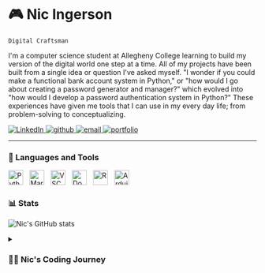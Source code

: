 # 🎮 Nic Ingerson

`Digital Craftsman`

I'm a computer science student at Allegheny College learning to build my version of the digital world one step at a
time. All of my projects have been built from a single idea or question I've asked myself. "I wonder if you could make a
functional bank account system in Python," or "how would I go about creating a password generator and manager?" which
evolved into "how would I develop a password authentication system in Python?" These experiences have given me tools
that I can use in my every day life; from problem-solving to conceptualizing.

<p align="left">
   <a href="https://linkedin.com/in/ningerson2002/" target = "_blank">
      <img alt="LinkedIn" title="Connect With Me on LinkedIn" src="https://img.shields.io/badge/LinkedIn-blue?logo=linkedin&logoColor=white&style=for-the-badge">
   </a>
   <a href="https://github.com/ningerson2002?tab=repositories" target = "_blank">
      <img alt="github" title="View My Projects" src="https://img.shields.io/badge/Projects-black?logo=github&logoColor=white&style=for-the-badge">
   </a>
   <a href="mailto:ingersonmeacham01@allegheny.edu" target = "_blank">
      <img alt="email" title="Shoot Me an Email" src="https://shields.io/badge/Gmail-red?logo=Gmail&logoColor=white&style=for-the-badge">
   </a>
   <a href="https://nicholasingerson.netlify.app/" target = "_blank">
      <img alt="portfolio" title="Visit my Website" src="https://img.shields.io/badge/Portfolio-blueviolet?logo=Netlify&logoColor=white&style=for-the-badge">
   </a>
</p>

---

### 🧰 Languages and Tools

<img align="left" alt="Python" title="Python" width="30px" style="padding-right:10px;" src="https://cdn.jsdelivr.net/gh/devicons/devicon/icons/python/python-original.svg" />
<img align="left" alt="Markdown" title="Markdown" width="30px" style="padding-right:10px;" src="https://cdn.jsdelivr.net/gh/devicons/devicon/icons/markdown/markdown-original.svg" />
<img align="left" alt="VSCode" title="VSCode" width="30px" style="padding-right:10px;" src="https://cdn.jsdelivr.net/gh/devicons/devicon/icons/vscode/vscode-original.svg" />
<img align="left" alt="Docker" title="Docker" width="30px" style="padding-right:10px;" src="https://cdn.jsdelivr.net/gh/devicons/devicon/icons/docker/docker-original.svg" />
<img align="left" alt="R" title="R" width="30px" style="padding-right:10px;" src="https://cdn.jsdelivr.net/gh/devicons/devicon/icons/r/r-original.svg" />
<img align="left" alt="Arduino" title="Arduino" width="30px" style="padding-right:10px;" src="https://cdn.jsdelivr.net/gh/devicons/devicon/icons/arduino/arduino-original.svg" />
<br />

#

### 📊 Stats

![Nic's GitHub stats](https://github-readme-stats.vercel.app/api?username=ningerson2002&show_icons=true&theme=tokyonight)

<details>
<summary>
<h3>
🧑‍💻 Nic's Coding Journey
</h3>
</summary>
My coding journey started when I dabbled in video game development using C#, but eventually I forgot about it. However, I kept my interest in coding alive by taking various Python lessons on freeCodeCamp.
Between 2019 and 2021, I took a break from coding and enrolled in Allegheny College. It wasn't until my Fall semester when I took a Computational Expression course that I fell in love with coding again.
Since then, I have taken multiple courses in the college curriculum, with a focus on Artificial Intelligence and Data Analytics. I am currently expanding my skills in these areas and I'm excited to see where my coding journey takes me next.
</details>
